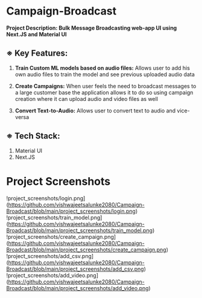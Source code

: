 # Campaign-Broadcast

**Project Description: Bulk Message Broadcasting web-app UI using Next.JS and Material UI**


## **※ Key Features:**

1. **Train Custom ML models based on audio files:**
   Allows user to add his own audio files to train the model and see previous uploaded audio data

2. **Create Campaigns:**
   When user feels the need to broadcast messages to a large customer base the application allows it to do so using campaign creation where it can upload audio and video files as well

3. **Convert Text-to-Audio:**
  Allows user to convert text to audio and vice-versa

  ## **※ Tech Stack:**
1. Material UI
2. Next.JS
   
# Project Screenshots
   !project_screenshots/login.png](https://github.com/vishwajeetsalunke2080/Campaign-Broadcast/blob/main/project_screenshots/login.png)
   !project_screenshots/train_model.png](https://github.com/vishwajeetsalunke2080/Campaign-Broadcast/blob/main/project_screenshots/train_model.png)
   !project_screenshots/create_campaign.png](https://github.com/vishwajeetsalunke2080/Campaign-Broadcast/blob/main/project_screenshots/create_campaign.png)
   !project_screenshots/add_csv.png](https://github.com/vishwajeetsalunke2080/Campaign-Broadcast/blob/main/project_screenshots/add_csv.png)
   !project_screenshots/add_video.png](https://github.com/vishwajeetsalunke2080/Campaign-Broadcast/blob/main/project_screenshots/add_video.png)

